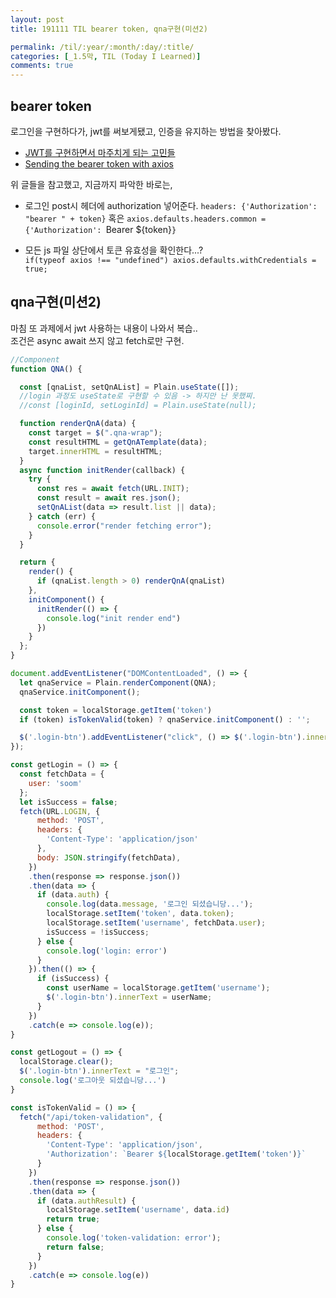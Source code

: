 ```yaml
---
layout: post
title: 191111 TIL bearer token, qna구현(미션2)

permalink: /til/:year/:month/:day/:title/
categories: [_1.5막, TIL (Today I Learned)]
comments: true
---
```


## bearer token

로그인을 구현하다가, jwt를 써보게됐고, 인증을 유지하는 방법을 찾아봤다. 

- [JWT를 구현하면서 마주치게 되는 고민들](https://swalloow.github.io/implement-jwt)
- [Sending the bearer token with axios](https://stackoverflow.com/questions/40988238/sending-the-bearer-token-with-axios)

위 글들을 참고했고, 지금까지 파악한 바로는,

- 로그인 post시 헤더에 authorization 넣어준다. 
  `headers: {'Authorization': "bearer " + token}` 
  혹은 
  `axios.defaults.headers.common = {'Authorization': `Bearer ${token}`}`

- 모든 js 파일 상단에서 토큰 유효성을 확인한다...?   
   `if(typeof axios !== "undefined") axios.defaults.withCredentials = true;`

## qna구현(미션2)

마침 또 과제에서 jwt 사용하는 내용이 나와서 복습..  
조건은 async await 쓰지 않고 fetch로만 구현. 


```js
//Component
function QNA() {

  const [qnaList, setQnAList] = Plain.useState([]);
  //login 과정도 useState로 구현할 수 있음 -> 하지만 난 못했찌.
  //const [loginId, setLoginId] = Plain.useState(null);

  function renderQnA(data) {
    const target = $(".qna-wrap");
    const resultHTML = getQnATemplate(data);
    target.innerHTML = resultHTML;
  }
  async function initRender(callback) {
    try {
      const res = await fetch(URL.INIT);
      const result = await res.json();
      setQnAList(data => result.list || data);
    } catch (err) {
      console.error("render fetching error");
    }
  }

  return {
    render() {
      if (qnaList.length > 0) renderQnA(qnaList)
    },
    initComponent() {
      initRender(() => {
        console.log("init render end")
      })
    }
  };
}

document.addEventListener("DOMContentLoaded", () => {
  let qnaService = Plain.renderComponent(QNA);
  qnaService.initComponent();

  const token = localStorage.getItem('token')
  if (token) isTokenValid(token) ? qnaService.initComponent() : '';

  $('.login-btn').addEventListener("click", () => $('.login-btn').innerText === '로그인' ? getLogin() : getLogout())
});

const getLogin = () => {
  const fetchData = {
    user: 'soom'
  };
  let isSuccess = false;
  fetch(URL.LOGIN, {
      method: 'POST',
      headers: {
        'Content-Type': 'application/json'
      },
      body: JSON.stringify(fetchData),
    })
    .then(response => response.json())
    .then(data => {
      if (data.auth) {
        console.log(data.message, '로그인 되셨습니당...');
        localStorage.setItem('token', data.token);
        localStorage.setItem('username', fetchData.user);
        isSuccess = !isSuccess;
      } else {
        console.log('login: error')
      }
    }).then(() => {
      if (isSuccess) {
        const userName = localStorage.getItem('username');
        $('.login-btn').innerText = userName;
      }
    })
    .catch(e => console.log(e));
}

const getLogout = () => {
  localStorage.clear();
  $('.login-btn').innerText = "로그인";
  console.log('로그아웃 되셨습니당...')
}

const isTokenValid = () => {
  fetch("/api/token-validation", {
      method: 'POST',
      headers: {
        'Content-Type': 'application/json',
        'Authorization': `Bearer ${localStorage.getItem('token')}`
      }
    })
    .then(response => response.json())
    .then(data => {
      if (data.authResult) {
        localStorage.setItem('username', data.id)
        return true;
      } else {
        console.log('token-validation: error');
        return false;
      }
    })
    .catch(e => console.log(e))
}
```

